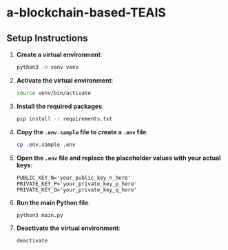 # a-blockchain-based-TEAIS

## Setup Instructions

1. **Create a virtual environment**:
    ```sh
    python3 -m venv venv
    ```

2. **Activate the virtual environment**:
    ```sh
    source venv/bin/activate
    ```

3. **Install the required packages**:
    ```sh
    pip install -r requirements.txt
    ```

4. **Copy the `.env.sample` file to create a `.env` file**:
    ```sh
    cp .env.sample .env
    ```

5. **Open the `.env` file and replace the placeholder values with your actual keys**:
    ```properties
    PUBLIC_KEY_N='your_public_key_n_here'
    PRIVATE_KEY_P='your_private_key_p_here'
    PRIVATE_KEY_Q='your_private_key_q_here'
    ```

6. **Run the main Python file**:
    ```sh
    python3 main.py
    ```

7. **Deactivate the virtual environment**:
    ```sh
    deactivate
    ```